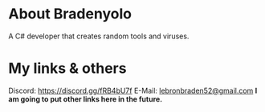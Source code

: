 # About Bradenyolo
A C# developer that creates random tools and viruses.
# My links & others
Discord: https://discord.gg/fRB4bU7f
E-Mail: lebronbraden52@gmail.com
**I am going to put other links here in the future.**
